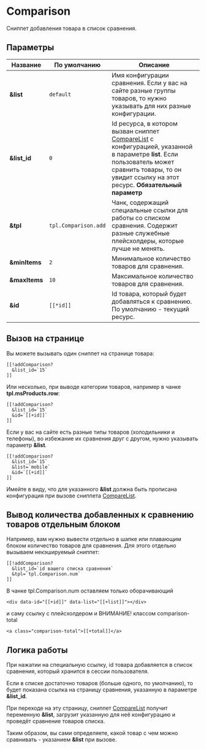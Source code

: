 # Comparison

Сниппет добавления товара в список сравнения.

## Параметры

| Название      | По умолчанию         | Описание                                                                                                                                                                                                      |
| ------------- | -------------------- | ------------------------------------------------------------------------------------------------------------------------------------------------------------------------------------------------------------- |
| **&list**     | `default`            | Имя конфигурации сравнения. Если у вас на сайте разные группы товаров, то нужно указывать для них разные конфигурации.                                                                                        |
| **&list_id**  | `0`                  | Id ресурса, в котором вызван сниппет [CompareList] с конфигурацией, указанной в параметре **list**. Если пользователь может сравнить товары, то он увидит ссылку на этот ресурс. **Обязательный параметр** |
| **&tpl**      | `tpl.Comparison.add` | Чанк, содержащий специальные ссылки для работы со списком сравнения. Содержит разные служебные плейсхолдеры, которые лучше не менять.                                                                         |
| **&minItems** | `2`                  | Минимальное количество товаров для сравнения.                                                                                                                                                                 |
| **&maxItems** | `10`                 | Максимальное количество товаров для сравнения.                                                                                                                                                                |
| **&id**       | `[[*id]]`            | Id товара, который будет добавляться к сравнению. По умолчанию - текущий ресурс.                                                                                                                              |

## Вызов на странице

Вы можете вызывать один сниппет на странице товара:

```modx
[[!addComparison?
  &list_id=`15`
]]
```

Или несколько, при выводе категории товаров, например в чанке **tpl.msProducts.row**:

```modx
[[!addComparison?
  &list_id=`15`
  &id=`[[+id]]`
]]
```

Если у вас на сайте есть разные типы товаров (холодильники и телефоны), во избежание их сравнения друг с другом, нужно указывать параметр **&list**.

```modx
[[!addComparison?
  &list_id=`15`
  &list=`mobile`
  &id=`[[+id]]`
]]
```

Имейте в виду, что для указанного **&list** должна быть прописана конфигурация при вызове сниппета [CompareList].

## Вывод количества добавленных к сравнению товаров отдельным блоком

Например, вам нужно вывести отдельно в шапке или плавающим блоком количество товаров для сравнения. Для этого отдельно вызываем некэшируемый сниппет:

```modx
[[!addComparison?
  &list_id=`id вашего списка сравнения`
  &tpl=`tpl.Comparison.num`
]]
```

В чанке tpl.Comparison.num оставляем только оборачивающий

```modx
<div data-id="[[+id]]" data-list="[[+list]]"></div>
```

и саму ссылку c плейсхолдером и ВНИМАНИЕ! классом comparison-total

```modx
<a class="comparison-total">[[+total]]</a>
```

## Логика работы

При нажатии на специальную ссылку, id товара добавляется в список сравнения, который хранится в сессии пользователя.

Если в списке достаточно товаров (больше одного, по умолчанию), то будет показана ссылка на страницу сравнения, указанную в параметре **&list_id**.

При переходе на эту страницу, сниппет [CompareList] получит переменную **&list**, загрузит указанную для неё конфигурацию и проведёт сравнение товаров списка.

Таким образом, вы сами определяете, какой товар с чем можно сравнивать - указанием **&list** при вызове.

[CompareList]: /components/comparison/comparelist
